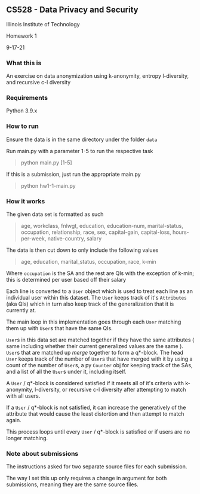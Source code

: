 ## CS528 - Data Privacy and Security

Illinois Institute of Technology

Homework 1

9-17-21

### What this is

An exercise on data anonymization using k-anonymity, entropy l-diversity, and recursive c-l diversity

### Requirements

Python 3.9.x

### How to run

Ensure the data is in the same directory under the folder `data`

Run main.py with a parameter 1-5 to run the respective task

> python main.py [1-5]

If this is a submission, just run the appropriate main.py

> python hw1-1-main.py

### How it works

The given data set is formatted as such

> age, workclass, fnlwgt, education, education-num, marital-status, occupation, relationship, race, sex, capital-gain, capital-loss, hours-per-week, native-country, salary

The data is then cut down to only include the following values

> age, education, marital_status, occupation, race, k-min

Where `occupation` is the SA and the rest are QIs with the exception of k-min; this is determined per user based off their salary

Each line is converted to a `User` object which is used to treat each line as an individual user within this dataset.
The `User` keeps track of it's `Attributes` (aka QIs) which in turn also keep track of the generalization that it is currently at.

The main loop in this implementation goes through each `User` matching them up with `User`s that have the same QIs.

`User`s in this data set are matched together if they have the same attributes ( same including whether their current generalized values are the same ).
`User`s that are matched up *merge* together to form a q*-block. The head `User` keeps track of the number of `User`s that have merged with it by using a count of the number of `User`s, a py `Counter` obj for keeping track of the SAs, and a list of all the `User`s under it, including itself.

A `User` / q*-block is considered satisfied if it meets all of it's criteria with k-anonymity, l-diversity, or recursive c-l diversity after attempting to match with all users.

If a `User` / q*-block is not satisfied, it can increase the generatively of the attribute that would cause the least distortion and then attempt to match again.

This process loops until every `User` / q*-block is satisfied or if users are no longer matching.

### Note about submissions

The instructions asked for two separate source files for each submission.

The way I set this up only requires a change in argument for both submissions, meaning they are the same source files.